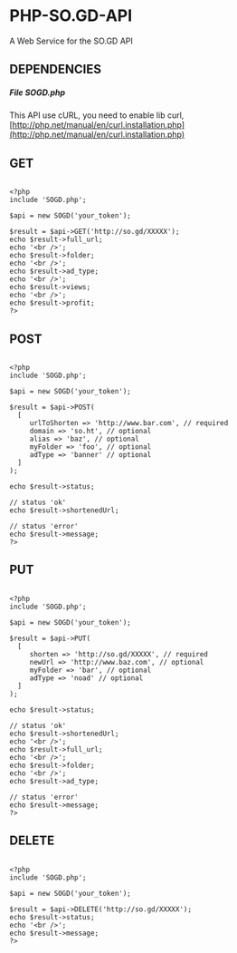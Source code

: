 # PHP-SO.GD-API
A Web Service for the SO.GD API

## DEPENDENCIES

##### File SOGD.php

This API use cURL, you need to enable lib curl, [http://php.net/manual/en/curl.installation.php](http://php.net/manual/en/curl.installation.php)

GET
------------

```

<?php
include 'SOGD.php';

$api = new SOGD('your_token');

$result = $api->GET('http://so.gd/XXXXX');
echo $result->full_url;
echo '<br />';
echo $result->folder;
echo '<br />';
echo $result->ad_type;
echo '<br />';
echo $result->views;
echo '<br />';
echo $result->profit;
?>

```


POST
------------

```

<?php
include 'SOGD.php';

$api = new SOGD('your_token');

$result = $api->POST(
  [
     urlToShorten => 'http://www.bar.com', // required
     domain => 'so.ht', // optional
     alias => 'baz', // optional
     myFolder => 'foo', // optional
     adType => 'banner' // optional   
  ]
);

echo $result->status;

// status 'ok'
echo $result->shortenedUrl;

// status 'error'
echo $result->message;
?>

```


PUT
------------

```

<?php
include 'SOGD.php';

$api = new SOGD('your_token');

$result = $api->PUT(
  [
     shorten => 'http://so.gd/XXXXX', // required
     newUrl => 'http://www.baz.com', // optional
     myFolder => 'bar', // optional
     adType => 'noad' // optional   
  ]
);

echo $result->status;

// status 'ok'
echo $result->shortenedUrl;
echo '<br />';
echo $result->full_url;
echo '<br />';
echo $result->folder;
echo '<br />';
echo $result->ad_type;

// status 'error'
echo $result->message;
?>

```


DELETE
------------

```

<?php
include 'SOGD.php';

$api = new SOGD('your_token');

$result = $api->DELETE('http://so.gd/XXXXX');
echo $result->status;
echo '<br />';
echo $result->message;
?>

```
